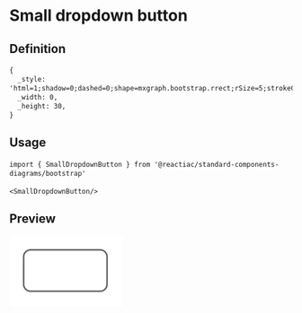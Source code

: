 # Small dropdown button

## Definition

```
{
  _style: 'html=1;shadow=0;dashed=0;shape=mxgraph.bootstrap.rrect;rSize=5;strokeColor=#505050;strokeWidth=1;fillColor=#ffffff;fontColor=#777777;whiteSpace=wrap;align=left;verticalAlign=middle;fontStyle=0;fontSize=12;spacing=15;',
  _width: 0,
  _height: 30,
}
```

## Usage

```
import { SmallDropdownButton } from '@reactiac/standard-components-diagrams/bootstrap'

<SmallDropdownButton/>
```

## Preview

<img src="./small-dropdown-button.png" width="200"/>
